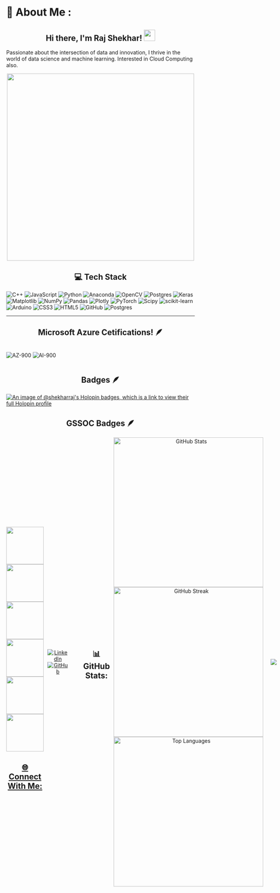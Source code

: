 # 💫 About Me : <h2 align="center">Hi there, I'm Raj Shekhar! <img src="https://media.giphy.com/media/hvRJCLFzcasrR4ia7z/giphy.gif" width="30px"/></h2>

  Passionate about the intersection of data and innovation, I thrive in the world of data science and machine learning. Interested in Cloud Computing also.
<div align="center">
  <img align="center" src="https://user-images.githubusercontent.com/74038190/225813708-98b745f2-7d22-48cf-9150-083f1b00d6c9.gif" width="500"/>
</div>





<h2 align="center">💻 Tech Stack</h2>


![C++](https://img.shields.io/badge/c++-%2300599C.svg?style=for-the-badge&logo=c%2B%2B&logoColor=white) ![JavaScript](https://img.shields.io/badge/javascript-%23323330.svg?style=for-the-badge&logo=javascript&logoColor=%23F7DF1E) ![Python](https://img.shields.io/badge/python-3670A0?style=for-the-badge&logo=python&logoColor=ffdd54) ![Anaconda](https://img.shields.io/badge/Anaconda-%2344A833.svg?style=for-the-badge&logo=anaconda&logoColor=white) ![OpenCV](https://img.shields.io/badge/opencv-%23white.svg?style=for-the-badge&logo=opencv&logoColor=white) ![Postgres](https://img.shields.io/badge/postgres-%23316192.svg?style=for-the-badge&logo=postgresql&logoColor=white) ![Keras](https://img.shields.io/badge/Keras-%23D00000.svg?style=for-the-badge&logo=Keras&logoColor=white) ![Matplotlib](https://img.shields.io/badge/Matplotlib-%23ffffff.svg?style=for-the-badge&logo=Matplotlib&logoColor=black) ![NumPy](https://img.shields.io/badge/numpy-%23013243.svg?style=for-the-badge&logo=numpy&logoColor=white) ![Pandas](https://img.shields.io/badge/pandas-%23150458.svg?style=for-the-badge&logo=pandas&logoColor=white) ![Plotly](https://img.shields.io/badge/Plotly-%233F4F75.svg?style=for-the-badge&logo=plotly&logoColor=white) ![PyTorch](https://img.shields.io/badge/PyTorch-%23EE4C2C.svg?style=for-the-badge&logo=PyTorch&logoColor=white) ![Scipy](https://img.shields.io/badge/SciPy-%230C55A5.svg?style=for-the-badge&logo=scipy&logoColor=%white) ![scikit-learn](https://img.shields.io/badge/scikit--learn-%23F7931E.svg?style=for-the-badge&logo=scikit-learn&logoColor=white) ![Arduino](https://img.shields.io/badge/-Arduino-00979D?style=for-the-badge&logo=Arduino&logoColor=white) ![CSS3](https://img.shields.io/badge/css3-%231572B6.svg?style=for-the-badge&logo=css3&logoColor=white) ![HTML5](https://img.shields.io/badge/html5-%23E34F26.svg?style=for-the-badge&logo=html5&logoColor=white) ![GitHub](https://img.shields.io/badge/github-%23121011.svg?style=for-the-badge&logo=github&logoColor=white) ![Postgres](https://img.shields.io/badge/postgres-%23316192.svg?style=for-the-badge&logo=postgresql&logoColor=white)
<br>

<hr>


<h2 align="center">Microsoft Azure Cetifications! 🪶</h2> 
<div style='display:flex; align-items:center; gap: 10px;' align='center'>
  
  ![AZ-900](https://github.com/user-attachments/assets/3d9dc05f-9940-4761-9867-c53abbac1735)
  ![AI-900](https://github.com/user-attachments/assets/6b8f7dc1-668a-4ce7-bea2-dd955e626a6d)
  
</div>



<h2 align="center">Badges 🪶</h2>


[![An image of @shekharraj's Holopin badges, which is a link to view their full Holopin profile](https://holopin.me/shekharraj)](https://holopin.io/@shekharraj)


<h2 align="center"> GSSOC Badges 🪶</h2>
<div style='display:flex; align-items:center; gap: 10px;' align='center'><a href="https://gssoc.girlscript.tech/leaderboard">
<img src="https://raw.githubusercontent.com/GSSoC24/Postman-Challenge/main/docs/assets/Postman%20White.png" width="100px" height="100px" />
  <img src="https://raw.githubusercontent.com/GSSoC24/Postman-Challenge/main/docs/assets/1.png" width="100px" height="100px" />
  <img src="https://raw.githubusercontent.com/GSSoC24/Postman-Challenge/main/docs/assets/2.png" width="100px" height="100px" />
  <img src="https://raw.githubusercontent.com/GSSoC24/Postman-Challenge/main/docs/assets/3.png" width="100px" height="100px" />
  <img src="https://raw.githubusercontent.com/GSSoC24/Postman-Challenge/main/docs/assets/4.png" width="100px" height="100px" />
  <img src="https://raw.githubusercontent.com/GSSoC24/Postman-Challenge/main/docs/assets/5.png" width="100px" height="100px" />
  

<h2 align="center"> 🌐 Connect With Me:</h2> 
<div align="center">
 
  <a href="https://www.linkedin.com/in/raj-shekhar-28a881212/"><img src="https://img.icons8.com/color/48/000000/linkedin.png" alt="LinkedIn"/></a>
  <a href="https://github.com/Shekhar-Raj"><img src="https://img.icons8.com/fluent/48/000000/github.png" alt="GitHub"/></a>
</div>

<br><hr>
<h2 align="center"> 📊 GitHub Stats:</h2>

<div align="center">
<!--   <h3>My GitHub Stats</h3> -->
  <img src="https://github-readme-stats.vercel.app/api?username=Shekhar-Raj&show_icons=true&theme=radical" alt="GitHub Stats" width="400"/>
  <img src="https://github-readme-streak-stats.herokuapp.com/?user=Shekhar-Raj&theme=radical" alt="GitHub Streak" width="400"/>
  <img src="https://github-readme-stats.vercel.app/api/top-langs/?username=Shekhar-Raj&layout=compact&theme=radical" alt="Top Languages" width="400"/>
</div>

---
[![](https://visitcount.itsvg.in/api?id=Shekhar-Raj&icon=0&color=0)](https://visitcount.itsvg.in)

<!-- Proudly created with GPRM ( https://gprm.itsvg.in ) -->

